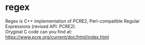# regex
Regex is C++ implementation of PCRE2, Perl-compatible Regular Expressions (revised API: PCRE2). <br>
Oryginal C code can you find at: https://www.pcre.org/current/doc/html/index.html
